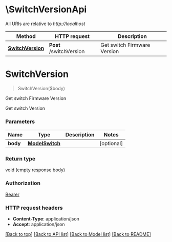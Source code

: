 [//]: # ( Copyright 2017, Dell EMC, Inc.)

# \SwitchVersionApi

All URIs are relative to *http://localhost*

Method | HTTP request | Description
------------- | ------------- | -------------
[**SwitchVersion**](SwitchVersionApi.md#SwitchVersion) | **Post** /switchVersion | Get switch Firmware Version


# **SwitchVersion**
> SwitchVersion($body)

Get switch Firmware Version

Get switch Version


### Parameters

Name | Type | Description  | Notes
------------- | ------------- | ------------- | -------------
 **body** | [**ModelSwitch**](ModelSwitch.md)|  | [optional] 

### Return type

void (empty response body)

### Authorization

[Bearer](../README.md#Bearer)

### HTTP request headers

 - **Content-Type**: application/json
 - **Accept**: application/json

[[Back to top]](#) [[Back to API list]](../README.md#documentation-for-api-endpoints) [[Back to Model list]](../README.md#documentation-for-models) [[Back to README]](../README.md)

